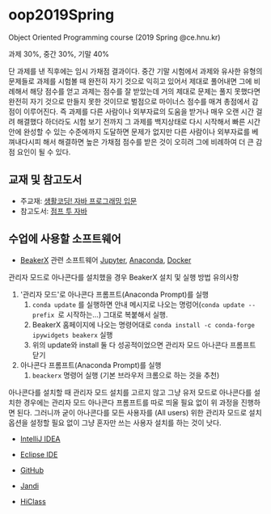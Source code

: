 # oop2019Spring
Object Oriented Programming course (2019 Spring @ce.hnu.kr)

과제 30%, 중간 30%, 기말 40%

단 과제를 낸 직후에는 임시 가채점 결과이다.
중간 기말 시험에서 과제와 유사한 유형의 문제들로
과제를 시험볼 때 완전히 자기 것으로 익히고 있어서
제대로 풀어내면 그에 비례해서 해당 점수를 얻고
과제는 점수를 잘 받았는데 거의 제대로 문제는 풀지 못했다면
완전히 자기 것으로 만들지 못한 것이므로 벌점으로
마이너스 점수를 매겨 총점에서 감점이 이루어진다.
즉 과제를 다른 사람이나 외부자료의 도움을 받거나 매우 오랜 시간 걸려 해결했다 하더라도
시험 보기 전까지 그 과제를 백지상태로 다시 시작해서 빠른 시간 안에 완성할 수 있는 수준에까지 도달하면 문제가 없지만
다른 사람이나 외부자료를 베껴내다시피 해서 해결하면 높은 가채점 점수를 받은 것이 오히려 그에 비례하여 더 큰 감점 요인이 될 수 있다.

## 교재 및 참고도서
* 주교재: [생활코딩! 자바 프로그래밍 입문](http://wikibook.co.kr/java-for-everyone/)
* 참고도서: [점프 투 자바](https://wikidocs.net/book/31)

## 수업에 사용할 소프트웨어

* [BeakerX](http://beakerx.com/)
  관련 소프트웨어
  [Jupyter](http://jupyter.org),
  [Anaconda](https://www.anaconda.com/),
  [Docker](https://www.docker.com/)

관리자 모드로 아나콘다를 설치했을 경우 BeakerX 설치 및 실행 방법 유의사항
  1. '관리자 모드'로 아나콘다 프롬프트(Anaconda Prompt)를 실행
     1. `conda update` 를 실행하면 안내 메시지로 나오는 명렁어(`conda update --prefix `로 시작하는...) 그대로 복붙해서 실행.
     1. BeakerX 홈페이지에 나오는 명령어대로 `conda install -c conda-forge ipywidgets beakerx` 실행
     1. 위의 update와 install 둘 다 성공적이었으면 관리자 모드 아나콘다 프롬프트 닫기
  1. 아나콘다 프롬프트(Anaconda Prompt)를 실행
     1. `beackerx` 명령어 실행 (기본 브라우저 크롬으로 하는 것을 추천)

아나콘다를 설치할 때 관리자 모드 설치를 고르지 않고 그냥 유저 모드로 아나콘다를 설치한 경우에는 관리자 모드 아나콘다 프롬프트를 따로 띄울 필요 없이 위 과정을 진행하면 된다. 그러니까 굳이 아나콘다를 모든 사용자를 (All users) 위한 관리자 모드로 설치 옵션을 설정할 필요 없이 그냥 혼자만 쓰는 사용자 설치를 하는 것이 낫다.


* [IntelliJ IDEA](https://www.jetbrains.com/idea/)

* [Eclipse IDE](https://www.eclipse.org/eclipseide/)

* [GitHub](https://github.com/)

* [Jandi](https://oop2019.jandi.com/)

* [HiClass](https://hiclass.hannam.ac.kr/courses/4795)
